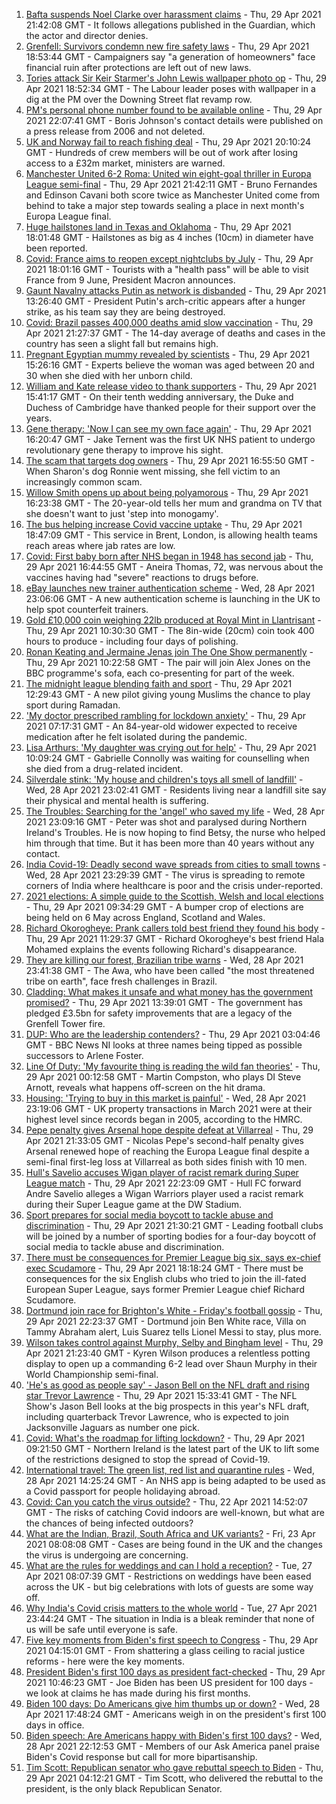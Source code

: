 1. [Bafta suspends Noel Clarke over harassment claims](https://www.bbc.co.uk/news/entertainment-arts-56937479) - Thu, 29 Apr 2021 21:42:08 GMT - It follows allegations published in the Guardian, which the actor and director denies.
2. [Grenfell: Survivors condemn new fire safety laws](https://www.bbc.co.uk/news/uk-politics-56924131) - Thu, 29 Apr 2021 18:53:44 GMT - Campaigners say "a generation of homeowners" face financial ruin after protections are left out of new laws.
3. [Tories attack Sir Keir Starmer's John Lewis wallpaper photo op](https://www.bbc.co.uk/news/uk-politics-56932548) - Thu, 29 Apr 2021 18:52:34 GMT - The Labour leader poses with wallpaper in a dig at the PM over the Downing Street flat revamp row.
4. [PM's personal phone number found to be available online](https://www.bbc.co.uk/news/uk-politics-56937889) - Thu, 29 Apr 2021 22:07:41 GMT - Boris Johnson's contact details were published on a press release from 2006 and not deleted.
5. [UK and Norway fail to reach fishing deal](https://www.bbc.co.uk/news/uk-politics-56932551) - Thu, 29 Apr 2021 20:10:24 GMT - Hundreds of crew members will be out of work after losing access to a £32m market, ministers are warned.
6. [Manchester United 6-2 Roma: United win eight-goal thriller in Europa League semi-final](https://www.bbc.co.uk/sport/football/56892065) - Thu, 29 Apr 2021 21:42:11 GMT - Bruno Fernandes and Edinson Cavani both score twice as Manchester United come from behind to take a major step towards sealing a place in next month's Europa League final.
7. [Huge hailstones land in Texas and Oklahoma](https://www.bbc.co.uk/news/world-us-canada-56936198) - Thu, 29 Apr 2021 18:01:48 GMT - Hailstones as big as 4 inches (10cm) in diameter have been reported.
8. [Covid: France aims to reopen except nightclubs by July](https://www.bbc.co.uk/news/world-europe-56934746) - Thu, 29 Apr 2021 18:01:16 GMT - Tourists with a "health pass" will be able to visit France from 9 June, President Macron announces.
9. [Gaunt Navalny attacks Putin as network is disbanded](https://www.bbc.co.uk/news/world-europe-56919934) - Thu, 29 Apr 2021 13:26:40 GMT - President Putin's arch-critic appears after a hunger strike, as his team say they are being destroyed.
10. [Covid: Brazil passes 400,000 deaths amid slow vaccination](https://www.bbc.co.uk/news/world-latin-america-56913943) - Thu, 29 Apr 2021 21:27:37 GMT - The 14-day average of deaths and cases in the country has seen a slight fall but remains high.
11. [Pregnant Egyptian mummy revealed by scientists](https://www.bbc.co.uk/news/world-middle-east-56926005) - Thu, 29 Apr 2021 15:26:16 GMT - Experts believe the woman was aged between 20 and 30 when she died with her unborn child.
12. [William and Kate release video to thank supporters](https://www.bbc.co.uk/news/uk-56928583) - Thu, 29 Apr 2021 15:41:17 GMT - On their tenth wedding anniversary, the Duke and Duchess of Cambridge have thanked people for their support over the years.
13. [Gene therapy: 'Now I can see my own face again'](https://www.bbc.co.uk/news/health-56906002) - Thu, 29 Apr 2021 16:20:47 GMT - Jake Ternent was the first UK NHS patient to undergo revolutionary gene therapy to improve his sight.
14. [The scam that targets dog owners](https://www.bbc.co.uk/news/uk-56922473) - Thu, 29 Apr 2021 16:55:50 GMT - When Sharon's dog Ronnie went missing, she fell victim to an increasingly common scam.
15. [Willow Smith opens up about being polyamorous](https://www.bbc.co.uk/news/newsbeat-56852099) - Thu, 29 Apr 2021 16:23:38 GMT - The 20-year-old tells her mum and grandma on TV that she doesn't want to just 'step into monogamy'.
16. [The bus helping increase Covid vaccine uptake](https://www.bbc.co.uk/news/uk-56937019) - Thu, 29 Apr 2021 18:47:09 GMT - This service in Brent, London, is allowing health teams reach areas where jab rates are low.
17. [Covid: First baby born after NHS began in 1948 has second jab](https://www.bbc.co.uk/news/uk-wales-56935546) - Thu, 29 Apr 2021 16:44:55 GMT - Aneira Thomas, 72, was nervous about the vaccines having had "severe" reactions to drugs before.
18. [eBay launches new trainer authentication scheme](https://www.bbc.co.uk/news/business-56922493) - Wed, 28 Apr 2021 23:06:06 GMT - A new authentication scheme is launching in the UK to help spot counterfeit trainers.
19. [Gold £10,000 coin weighing 22lb produced at Royal Mint in Llantrisant](https://www.bbc.co.uk/news/uk-wales-56920734) - Thu, 29 Apr 2021 10:30:30 GMT - The 8in-wide (20cm) coin took 400 hours to produce - including four days of polishing.
20. [Ronan Keating and Jermaine Jenas join The One Show permanently](https://www.bbc.co.uk/news/entertainment-arts-56925454) - Thu, 29 Apr 2021 10:22:58 GMT - The pair will join Alex Jones on the BBC programme's sofa, each co-presenting for part of the week.
21. [The midnight league blending faith and sport](https://www.bbc.co.uk/news/uk-56928581) - Thu, 29 Apr 2021 12:29:43 GMT - A new pilot giving young Muslims the chance to play sport during Ramadan.
22. ['My doctor prescribed rambling for lockdown anxiety'](https://www.bbc.co.uk/news/uk-scotland-edinburgh-east-fife-56919166) - Thu, 29 Apr 2021 07:17:31 GMT - An 84-year-old widower expected to receive medication after he felt isolated during the pandemic.
23. [Lisa Arthurs: 'My daughter was crying out for help'](https://www.bbc.co.uk/news/uk-northern-ireland-56904534) - Thu, 29 Apr 2021 10:09:24 GMT - Gabrielle Connolly was waiting for counselling when she died from a drug-related incident.
24. [Silverdale stink: 'My house and children's toys all smell of landfill'](https://www.bbc.co.uk/news/uk-england-stoke-staffordshire-56917351) - Wed, 28 Apr 2021 23:02:41 GMT - Residents living near a landfill site say their physical and mental health is suffering.
25. [The Troubles: Searching for the 'angel' who saved my life](https://www.bbc.co.uk/news/stories-56904137) - Wed, 28 Apr 2021 23:09:16 GMT - Peter was shot and paralysed during Northern Ireland's Troubles. He is now hoping to find Betsy, the nurse who helped him through that time. But it has been more than 40 years without any contact.
26. [India Covid-19: Deadly second wave spreads from cities to small towns](https://www.bbc.co.uk/news/world-asia-india-56913047) - Wed, 28 Apr 2021 23:29:39 GMT - The virus is spreading to remote corners of India where healthcare is poor and the crisis under-reported.
27. [2021 elections: A simple guide to the Scottish, Welsh and local elections](https://www.bbc.co.uk/news/uk-politics-56286643) - Thu, 29 Apr 2021 09:34:29 GMT - A bumper crop of elections are being held on 6 May across England, Scotland and Wales.
28. [Richard Okorogheye: Prank callers told best friend they found his body](https://www.bbc.co.uk/news/newsbeat-56917974) - Thu, 29 Apr 2021 11:29:37 GMT - Richard Okorogheye's best friend Hala Mohamed explains the events following Richard's disappearance.
29. [They are killing our forest, Brazilian tribe warns](https://www.bbc.co.uk/news/world-latin-america-56847952) - Wed, 28 Apr 2021 23:41:38 GMT - The Awa, who have been called "the most threatened tribe on earth", face fresh challenges in Brazil.
30. [Cladding: What makes it unsafe and what money has the government promised?](https://www.bbc.co.uk/news/explainers-56015129) - Thu, 29 Apr 2021 13:39:01 GMT - The government has pledged £3.5bn for safety improvements that are a legacy of the Grenfell Tower fire.
31. [DUP: Who are the leadership contenders?](https://www.bbc.co.uk/news/uk-northern-ireland-56915407) - Thu, 29 Apr 2021 03:04:46 GMT - BBC News NI looks at three names being tipped as possible successors to Arlene Foster.
32. [Line Of Duty: 'My favourite thing is reading the wild fan theories'](https://www.bbc.co.uk/news/newsbeat-56917121) - Thu, 29 Apr 2021 00:12:58 GMT - Martin Compston, who plays DI Steve Arnott, reveals what happens off-screen on the hit drama.
33. [Housing: 'Trying to buy in this market is painful'](https://www.bbc.co.uk/news/business-56906524) - Wed, 28 Apr 2021 23:19:06 GMT - UK property transactions in March 2021 were at their highest level since records began in 2005, according to the HMRC.
34. [Pepe penalty gives Arsenal hope despite defeat at Villarreal](https://www.bbc.co.uk/sport/football/56892082) - Thu, 29 Apr 2021 21:33:05 GMT - Nicolas Pepe's second-half penalty gives Arsenal renewed hope of reaching the Europa League final despite a semi-final first-leg loss at Villarreal as both sides finish with 10 men.
35. [Hull's Savelio accuses Wigan player of racist remark during Super League match](https://www.bbc.co.uk/sport/rugby-league/56937257) - Thu, 29 Apr 2021 22:23:09 GMT - Hull FC forward Andre Savelio alleges a Wigan Warriors player used a racist remark during their Super League game at the DW Stadium.
36. [Sport prepares for social media boycott to tackle abuse and discrimination](https://www.bbc.co.uk/sport/56936797) - Thu, 29 Apr 2021 21:30:21 GMT - Leading football clubs will be joined by a number of sporting bodies for a four-day boycott of social media to tackle abuse and discrimination.
37. [There must be consequences for Premier League big six, says ex-chief exec Scudamore](https://www.bbc.co.uk/sport/football/56937159) - Thu, 29 Apr 2021 18:18:24 GMT - There must be consequences for the six English clubs who tried to join the ill-fated European Super League, says former Premier League chief Richard Scudamore.
38. [Dortmund join race for Brighton's White - Friday's football gossip](https://www.bbc.co.uk/sport/56934781) - Thu, 29 Apr 2021 22:23:37 GMT - Dortmund join Ben White race, Villa on Tammy Abraham alert, Luis Suarez tells Lionel Messi to stay, plus more.
39. [Wilson takes control against Murphy, Selby and Bingham level](https://www.bbc.co.uk/sport/snooker/56932603) - Thu, 29 Apr 2021 21:23:40 GMT - Kyren Wilson produces a relentless potting display to open up a commanding 6-2 lead over Shaun Murphy in their World Championship semi-final.
40. ['He's as good as people say' - Jason Bell on the NFL draft and rising star Trevor Lawrence](https://www.bbc.co.uk/sport/av/american-football/56931865) - Thu, 29 Apr 2021 15:33:41 GMT - The NFL Show's Jason Bell looks at the big prospects in this year's NFL draft, including quarterback Trevor Lawrence, who is expected to join Jacksonville Jaguars as number one pick.
41. [Covid: What's the roadmap for lifting lockdown?](https://www.bbc.co.uk/news/explainers-52530518) - Thu, 29 Apr 2021 09:21:50 GMT - Northern Ireland is the latest part of the UK to lift some of the restrictions designed to stop the spread of Covid-19.
42. [International travel: The green list, red list and quarantine rules](https://www.bbc.co.uk/news/explainers-52544307) - Wed, 28 Apr 2021 14:25:24 GMT - An NHS app is being adapted to be used as a Covid passport for people holidaying abroad.
43. [Covid: Can you catch the virus outside?](https://www.bbc.co.uk/news/explainers-55680305) - Thu, 22 Apr 2021 14:52:07 GMT - The risks of catching Covid indoors are well-known, but what are the chances of being infected outdoors?
44. [What are the Indian, Brazil, South Africa and UK variants?](https://www.bbc.co.uk/news/health-55659820) - Fri, 23 Apr 2021 08:08:08 GMT - Cases are being found in the UK and the changes the virus is undergoing are concerning.
45. [What are the rules for weddings and can I hold a reception?](https://www.bbc.co.uk/news/explainers-52811509) - Tue, 27 Apr 2021 08:07:39 GMT - Restrictions on weddings have been eased across the UK - but big celebrations with lots of guests are some way off.
46. [Why India's Covid crisis matters to the whole world](https://www.bbc.co.uk/news/world-asia-india-56907007) - Tue, 27 Apr 2021 23:44:24 GMT - The situation in India is a bleak reminder that none of us will be safe until everyone is safe.
47. [Five key moments from Biden's first speech to Congress](https://www.bbc.co.uk/news/world-us-canada-56924684) - Thu, 29 Apr 2021 04:15:01 GMT - From shattering a glass ceiling to racial justice reforms - here were the key moments.
48. [President Biden's first 100 days as president fact-checked](https://www.bbc.co.uk/news/56901183) - Thu, 29 Apr 2021 10:46:23 GMT - Joe Biden has been US president for 100 days - we look at claims he has made during his first months.
49. [Biden 100 days: Do Americans give him thumbs up or down?](https://www.bbc.co.uk/news/world-us-canada-56919078) - Wed, 28 Apr 2021 17:48:24 GMT - Americans weigh in on the president's first 100 days in office.
50. [Biden speech: Are Americans happy with Biden's first 100 days?](https://www.bbc.co.uk/news/world-us-canada-56919077) - Wed, 28 Apr 2021 22:12:53 GMT - Members of our Ask America panel praise Biden's Covid response but call for more bipartisanship.
51. [Tim Scott: Republican senator who gave rebuttal speech to Biden](https://www.bbc.co.uk/news/world-us-canada-56919082) - Thu, 29 Apr 2021 04:12:21 GMT - Tim Scott, who delivered the rebuttal to the president, is the only black Republican Senator.
